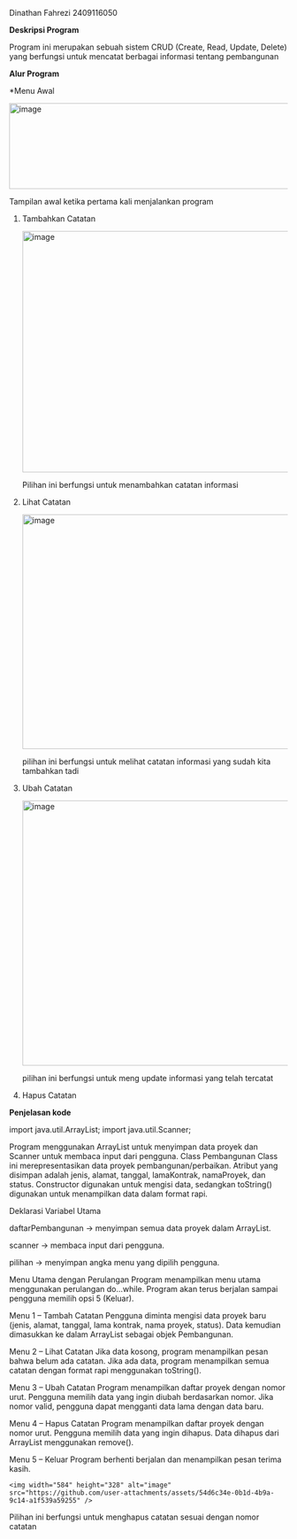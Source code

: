 Dinathan Fahrezi 2409116050

**Deskripsi Program**


Program ini merupakan sebuah sistem CRUD (Create, Read, Update, Delete) yang berfungsi untuk mencatat berbagai informasi tentang pembangunan

**Alur Program**


*Menu Awal
  
   
   <img width="592" height="155" alt="image" src="https://github.com/user-attachments/assets/77455492-d54b-425b-a939-e557071f4b88" />

Tampilan awal ketika pertama kali menjalankan program

1. Tambahkan Catatan


      <img width="758" height="436" alt="image" src="https://github.com/user-attachments/assets/ffb2f55c-c0fc-4a4d-a5de-f2f0d72b0f70" />

   Pilihan ini berfungsi untuk menambahkan catatan informasi
   
3. Lihat Catatan


      <img width="587" height="424" alt="image" src="https://github.com/user-attachments/assets/773110e9-4266-469e-b17c-d3b69f71bd9d" />

   pilihan ini berfungsi untuk melihat catatan informasi yang sudah kita tambahkan tadi
   
4. Ubah Catatan


    <img width="759" height="479" alt="image" src="https://github.com/user-attachments/assets/65e3de77-7441-43a1-a775-088268c0ece4" />

   pilihan ini berfungsi untuk meng update informasi yang telah tercatat
   
5. Hapus Catatan

**Penjelasan kode**


import java.util.ArrayList;
import java.util.Scanner;

Program menggunakan ArrayList untuk menyimpan data proyek dan Scanner untuk membaca input dari pengguna.
Class Pembangunan
Class ini merepresentasikan data proyek pembangunan/perbaikan.
Atribut yang disimpan adalah jenis, alamat, tanggal, lamaKontrak, namaProyek, dan status.
Constructor digunakan untuk mengisi data, sedangkan toString() digunakan untuk menampilkan data dalam format rapi.

Deklarasi Variabel Utama

daftarPembangunan → menyimpan semua data proyek dalam ArrayList.

scanner → membaca input dari pengguna.

pilihan → menyimpan angka menu yang dipilih pengguna.

Menu Utama dengan Perulangan
Program menampilkan menu utama menggunakan perulangan do...while.
Program akan terus berjalan sampai pengguna memilih opsi 5 (Keluar).

Menu 1 – Tambah Catatan
Pengguna diminta mengisi data proyek baru (jenis, alamat, tanggal, lama kontrak, nama proyek, status).
Data kemudian dimasukkan ke dalam ArrayList sebagai objek Pembangunan.

Menu 2 – Lihat Catatan
Jika data kosong, program menampilkan pesan bahwa belum ada catatan.
Jika ada data, program menampilkan semua catatan dengan format rapi menggunakan toString().

Menu 3 – Ubah Catatan
Program menampilkan daftar proyek dengan nomor urut.
Pengguna memilih data yang ingin diubah berdasarkan nomor.
Jika nomor valid, pengguna dapat mengganti data lama dengan data baru.

Menu 4 – Hapus Catatan
Program menampilkan daftar proyek dengan nomor urut.
Pengguna memilih data yang ingin dihapus.
Data dihapus dari ArrayList menggunakan remove().

Menu 5 – Keluar
Program berhenti berjalan dan menampilkan pesan terima kasih.




    <img width="584" height="328" alt="image" src="https://github.com/user-attachments/assets/54d6c34e-0b1d-4b9a-9c14-a1f539a59255" />

   Pilihan ini berfungsi untuk menghapus catatan sesuai dengan nomor catatan
   
